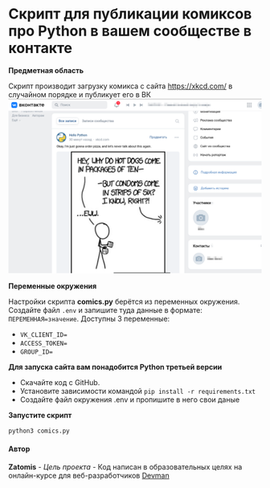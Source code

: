 # Скрипт для публикации комиксов про Python в вашем сообществе в контакте

**Предметная область**

Скрипт производит загрузку комикса с сайта https://xkcd.com/ в случайном порядке и публикует его в ВК
![img.png](img.png)


**Переменные окружения**

Настройки скрипта **comics.py** берётся из переменных окружения.
Создайте файл `.env` и запишите туда данные в формате: `ПЕРЕМЕННАЯ=значение`.
Доступны 3 переменные:
- `VK_CLIENT_ID=` 
- `ACCESS_TOKEN=` 
- `GROUP_ID=` 

**Для запуска сайта вам понадобится Python третьей версии**

- Скачайте код с GitHub.
- Установите зависимости командой `pip install -r requirements.txt`
- Создайте файл окружения .env и пропишите в него свои даные

**Запустите скрипт**
```sh
python3 comics.py
```

#### Автор
**Zatomis** - *Цель проекта* - Код написан в образовательных целях на онлайн-курсе для веб-разработчиков [Devman](https://dvmn.org)
